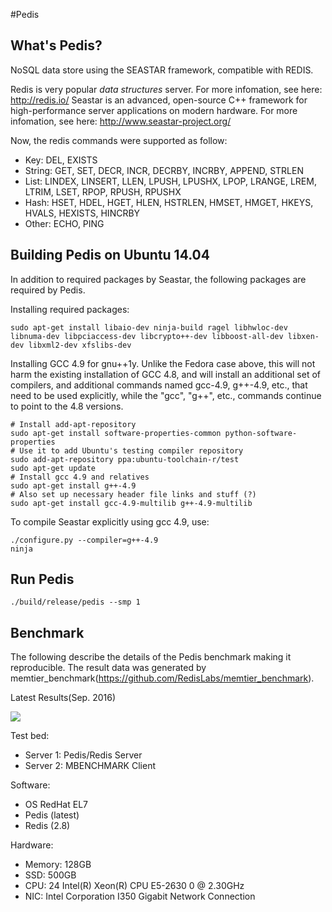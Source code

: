 #Pedis

## What's Pedis?

NoSQL data store using the SEASTAR framework, compatible with REDIS.

Redis is very popular *data structures* server. For more infomation, see here: http://redis.io/
Seastar is an advanced, open-source C++ framework for high-performance server applications on modern hardware.
For more infomation, see here: http://www.seastar-project.org/


Now, the redis commands were supported as follow:
  * Key: DEL, EXISTS
  * String: GET, SET, DECR, INCR, DECRBY, INCRBY, APPEND, STRLEN
  * List: LINDEX, LINSERT, LLEN, LPUSH, LPUSHX, LPOP, LRANGE, LREM, LTRIM, LSET, RPOP, RPUSH, RPUSHX
  * Hash: HSET, HDEL, HGET, HLEN, HSTRLEN, HMSET, HMGET, HKEYS, HVALS, HEXISTS, HINCRBY
  * Other: ECHO, PING

## Building Pedis on Ubuntu 14.04

In addition to required packages by Seastar, the following packages are required by Pedis.

Installing required packages:
```
sudo apt-get install libaio-dev ninja-build ragel libhwloc-dev libnuma-dev libpciaccess-dev libcrypto++-dev libboost-all-dev libxen-dev libxml2-dev xfslibs-dev
```

Installing GCC 4.9 for gnu++1y. Unlike the Fedora case above, this will
not harm the existing installation of GCC 4.8, and will install an
additional set of compilers, and additional commands named gcc-4.9,
g++-4.9, etc., that need to be used explicitly, while the "gcc", "g++",
etc., commands continue to point to the 4.8 versions.

```
# Install add-apt-repository
sudo apt-get install software-properties-common python-software-properties
# Use it to add Ubuntu's testing compiler repository
sudo add-apt-repository ppa:ubuntu-toolchain-r/test
sudo apt-get update
# Install gcc 4.9 and relatives
sudo apt-get install g++-4.9
# Also set up necessary header file links and stuff (?)
sudo apt-get install gcc-4.9-multilib g++-4.9-multilib
```

To compile Seastar explicitly using gcc 4.9, use:
```
./configure.py --compiler=g++-4.9
ninja 
```


## Run Pedis 

```
./build/release/pedis --smp 1

```

## Benchmark

The following describe the details of the Pedis benchmark making it reproducible.
The result data was generated by memtier_benchmark(https://github.com/RedisLabs/memtier_benchmark).

Latest Results(Sep. 2016)

![](https://github.com/fastio/pedis/blob/master/docs/benchmark.png)

Test bed:

* Server 1: Pedis/Redis Server
* Server 2: MBENCHMARK Client

Software:

* OS RedHat EL7
* Pedis (latest)
* Redis (2.8)

Hardware:

* Memory: 128GB
* SSD: 500GB
* CPU: 24 Intel(R) Xeon(R) CPU E5-2630 0 @ 2.30GHz
* NIC: Intel Corporation I350 Gigabit Network Connection 
